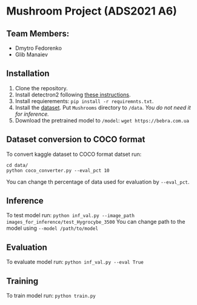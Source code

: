 # Mushroom Project (ADS2021 A6) 

## Team Members:
* Dmytro Fedorenko
* Glib Manaiev

## Installation
1. Clone the repository.
2. Install detectron2 following [these instructions](https://detectron2.readthedocs.io/en/latest/tutorials/install.html).
3. Install requierements: ` pip install -r requiremnts.txt `.
4. Install the [dataset](https://www.kaggle.com/maysee/mushrooms-classification-common-genuss-images). Put `Mushrooms` directory to `/data`. *You do not need it for inference.*
5. Download the pretrained model to `/model`: `wget https://bebra.com.ua`
## Dataset conversion to COCO format
To convert kaggle dataset to COCO format datset run:

    cd data/
    python coco_converter.py --eval_pct 10
    
You can change th percentage of data used for evaluation by `--eval_pct`.
## Inference
To test model run:
`python inf_val.py --image_path images_for_inference/test_Hygrocybe_3500`
You can change path to the model using `--model /path/to/model`
## Evaluation
To evaluate model run:
`python inf_val.py --eval True`
## Training
To train model run:
`python train.py `
